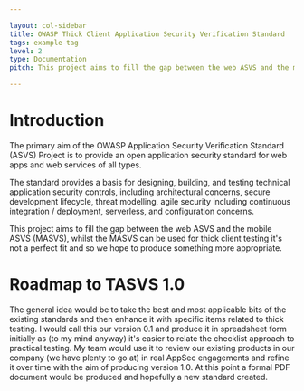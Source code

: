 ```yaml
---

layout: col-sidebar
title: OWASP Thick Client Application Security Verification Standard
tags: example-tag
level: 2
type: Documentation
pitch: This project aims to fill the gap between the web ASVS and the mobile ASVS (MASVS), whilst the MASVS can be used for thick client testing it's not a perfect fit and so we hope to produce something more appropriate.

---
```


# Introduction
The primary aim of the OWASP Application Security Verification Standard (ASVS) Project is to provide an open application security standard for web apps and web services of all types.

The standard provides a basis for designing, building, and testing technical application security controls, including architectural concerns, secure development lifecycle, threat modelling, agile security including continuous integration / deployment, serverless, and configuration concerns.

This project aims to fill the gap between the web ASVS and the mobile ASVS (MASVS), whilst the MASVS can be used for thick client testing it's not a perfect fit and so we hope to produce something more appropriate.

# Roadmap to TASVS 1.0
The general idea would be to take the best and most applicable bits of the existing standards and then enhance it with specific items related to thick testing. I would call this our version 0.1 and produce it in spreadsheet form initially as (to my mind anyway) it's easier to relate the checklist approach to practical testing. My team would use it to review our existing products in our company (we have plenty to go at) in real AppSec engagements and refine it over time with the aim of producing version 1.0. At this point a formal PDF document would be produced and hopefully a new standard created.
